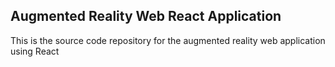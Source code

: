 ## Augmented Reality Web React Application
This is the source code repository for the augmented reality web application using React
